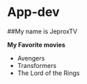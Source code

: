 # App-dev

##My name is JeproxTV

**My Favorite movies**
- Avengers
- Transformers
- The Lord of the Rings
